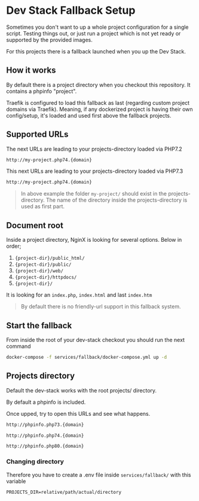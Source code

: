 # Dev Stack Fallback Setup

Sometimes you don't want to up a whole project configuration for a single script. Testing things out, or just run a project which is not yet ready or supported by the provided images.

For this projects there is a fallback launched when you up the Dev Stack.

## How it works

By default there is a project directory when you checkout this repository. It contains a phpinfo "project".

Traefik is configured to load this fallback as last (regarding custom project domains via Traefik). Meaning, if any dockerized project is having their own config/setup, it's loaded and used first above the fallback projects.

## Supported URLs

The next URLs are leading to your projects-directory loaded via PHP7.2

```bash
http://my-project.php74.{domain}
```

This next URLs are leading to your projects-directory loaded via PHP7.3

```bash
http://my-project.php74.{domain}
```

> In above example the folder `my-project/` should exist in the projects-directory. The name of the directory inside the projects-directory is used as first part.

## Document root

Inside a project directory, NginX is looking for several options. Below in order;

1. `{project-dir}/public_html/`
2. `{project-dir}/public/`
3. `{project-dir}/web/`
4. `{project-dir}/httpdocs/`
5. `{project-dir}/`

It is looking for an `index.php`, `index.html` and last `index.htm`

> By default there is no friendly-url support in this fallback system.

## Start the fallback

From inside the root of your dev-stack checkout you should run the next command

```bash
docker-compose -f services/fallback/docker-compose.yml up -d
```

## Projects directory

Default the dev-stack works with the root projects/ directory.

By default a phpinfo is included.

Once upped, try to open this URLs and see what happens.

```bash
http://phpinfo.php73.{domain}

http://phpinfo.php74.{domain}

http://phpinfo.php80.{domain}
```

### Changing directory

Therefore you have to create a .env file inside `services/fallback/` with this variable

```dotenv
PROJECTS_DIR=relative/path/actual/directory
```
